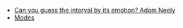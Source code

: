 * [Can you guess the interval by its emotion? Adam Neely](https://www.youtube.com/watch?v=uGEdW7E1sbs)
* [Modes](https://www.youtube.com/watch?v=jNY_ZCUBmcA)
